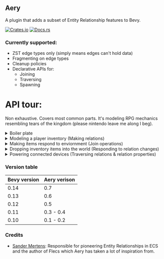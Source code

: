 ## Aery
A plugin that adds a subset of Entity Relationship features to Bevy.

[![Crates.io](https://img.shields.io/crates/v/aery)](https://crates.io/crates/aery)
[![Docs.rs](https://img.shields.io/docsrs/aery)](https://docs.rs/aery/latest/aery/)

### Currently supported:
- ZST edge types only (simply means edges can't hold data)
- Fragmenting on edge types
- Cleanup policies
- Declarative APIs for:
  - Joining
  - Traversing
  - Spawning

# API tour:
Non exhaustive. Covers most common parts. It's modeling RPG mechanics resembling tears of the
kingdom (please nintendo leave me along I beg).

<details>
<summary>Boiler plate</summary>


```rust
use bevy::prelude::*;
use aery::prelude::*;

#[derive(Clone, Copy, Component)]
struct Pos(Vec3);

#[derive(Component)]
struct Character;

#[derive(Component)]
struct Weapon {
    uses: u32,
    strength: u32,
}

#[derive(Component)]
struct Stick;

#[derive(Clone, Copy)]
enum Climate {
    Freezing,
    Cold,
    Neutral,
    Hot,
    Blazing,
}

#[derive(Resource)]
struct ClimateMap {
    // ..
}

impl ClimateMap {
    fn climate_at(&self, pos: Pos) -> Climate {
        todo!()
    }
}

#[derive(Component)]
enum Food {
    Raw { freshness: f32 },
    Cooked,
    Spoiled,
}

impl Food {
    fn tick(&mut self, climate: Climate) {
        let Food::Raw { freshness } = self else { return };

        if *freshness < 0. {
            *self = Food::Spoiled;
            return
        }

        match climate {
            Climate::Neutral => *freshness -= 1.,       // spoils over time
            Climate::Cold => *freshness -= 0.1,         // spoils slowly
            Climate::Freezing => *freshness -= 0.01,    // spoils very slowly
            Climate::Hot => *freshness -= 5.,           // spoils quickly
            Climate::Blazing => *self = Food::Cooked,   // Cooks food (should add a timer)
        }
    }
}

#[derive(Component)]
struct Apple;
```

</details>

<details>
<summary>Modeling a player inventory (Making relations)</summary>


```rust
#[derive(Relation)]
struct Inventory;

fn setup(mut cmds: Commands) {
    // Spawn character with some starting items.
    cmds.spawn((Character, Pos(Vec3::default())))
        .scope::<Inventory>(|invt| {
            // Give them a starting weapon & 3 food items
            invt.add((Weapon { uses: 32, strength: 4 }, Stick))
                .add((Food::Raw { freshness: 128. }, Apple))
                .add((Food::Raw { freshness: 128. }, Apple))
                .add((Food::Raw { freshness: 128. }, Apple));
        });

    // Alternatively construct relatiosn manually.
    // This might be more appropriate for changing an inventory or making more complex graphs.
    let char = cmds.spawn((Character, Pos(Vec3::default()))).id();
    cmds.spawn((Weapon { uses: 32, strength: 4, }, Stick)).set::<Inventory>(char);
    cmds.spawn((Food::Raw { freshness: 128. }, Apple)).set::<Inventory>(char);
    cmds.spawn((Food::Raw { freshness: 128. }, Apple)).set::<Inventory>(char);
    cmds.spawn((Food::Raw { freshness: 128. }, Apple)).set::<Inventory>(char);
}
```

</details>

<details>
<summary>Making items respond to enviornment (Join operations)</summary>


```rust
fn tick_food(
    mut characters: Query<((&Character, &Pos), Relations<Inventory>)>,
    mut inventory_food: Query<&mut Food, Without<Pos>>,
    mut food: Query<(&mut Food, &Pos)>,
    climate_map: Res<ClimateMap>,
) {
    // Tick foods that are just in the world somewhere
    for (mut food, pos) in food.iter_mut() {
        food.tick(climate_map.climate_at(*pos));
    }

    // Tick foods that are in a character's inventory based on the character's position
    for ((_, pos), edges) in characters.iter() {
        let climate = climate_map.climate_at(*pos);
        edges.join::<Inventory>(&mut inventory_food).for_each(|mut food| {
            food.tick(climate);
        });
    }
}
```

</details>

<details>
<summary>Dropping inventory items into the world (Responding to relation changes)</summary>


```rust
fn drop_item_from_inventory(
    mut trigger: Trigger<UnsetEvent<Inventory>>,
    mut commands: Commands,
    characters: Query<&Pos, With<Character>>,
    food: Query<Entity, With<Food>>,
) {
    // Set an items position to the position of the character that last had the item
    // in their inventory when they drop it.
    let Ok(pos) = characters.get(trigger.event().target) else { return };
    commands.entity(trigger.entity()).insert(*pos);
}
```

</details>

<details>
<summary>Powering connected devices (Traversing relations & relation properties)</summary>


```rust
// This relation has a custom property. Properties can be overriden by supplying arguments to
// the attribute macro. See the `Relation` trait & `CleanupPolicy` enum for more details.
// - Symmetric: Makes relations symmetric. Setting A -R-> B also sets B -R-> A.
// - Poly: Allows holding multiple relations of that type to different entities.
//
// There are also cleanup properties. Only one of these can be supplied to the attribute macro.
// - Counted: Edge counted cleanup (eg. despawn a parent if all its children are despawned)
// - Recursive: Recursively cleans up (eg. despawn all children of a parent with the parent)
// - Total: Does both counted & recursive cleanup
#[derive(Relation)]
#[aery(Symmetric, Poly)]
struct FuseJoint;

#[derive(Component)]
struct Fan {
    orientation: Quat
}

#[derive(Component)]
struct Powered;

fn tick_devices(
    mut devices: Query<((Entity, &mut Pos), Relations<FuseJoint>)>,
    mut fans: Query<(Entity, &Fan, &mut Pos), With<Powered>>,
) {
    for (entity, fan, pos) in fans.iter_mut() {
        // Move the fan based on its orientation
        pos = todo!();

        // Track visited nodes because this is a symmetric relationship
        let mut updated = vec![entity];

        devices.traverse_mut::<FuseJoint>([entity]).for_each(|(entity, ref mut pos), _| {
            if updated.contains(&entity) {
                TCF::Close
            } else {
                // Move connected device based on fan direction
                pos = todo!();
                updated.push(*entity);
                TCF::Continue
            }
        });
    }
}
```

</details>

### Version table
| Bevy version | Aery verison |
|--------------|--------------|
| 0.14         | 0.7          |
| 0.13         | 0.6          |
| 0.12         | 0.5          |
| 0.11         | 0.3 - 0.4    |
| 0.10         | 0.1 - 0.2    |

### Credits
- [Sander Mertens](https://github.com/SanderMertens):
Responsible for pioneering Entity Relationships in ECS and the author of Flecs which Aery has taken 
a lot of inspiration from.
